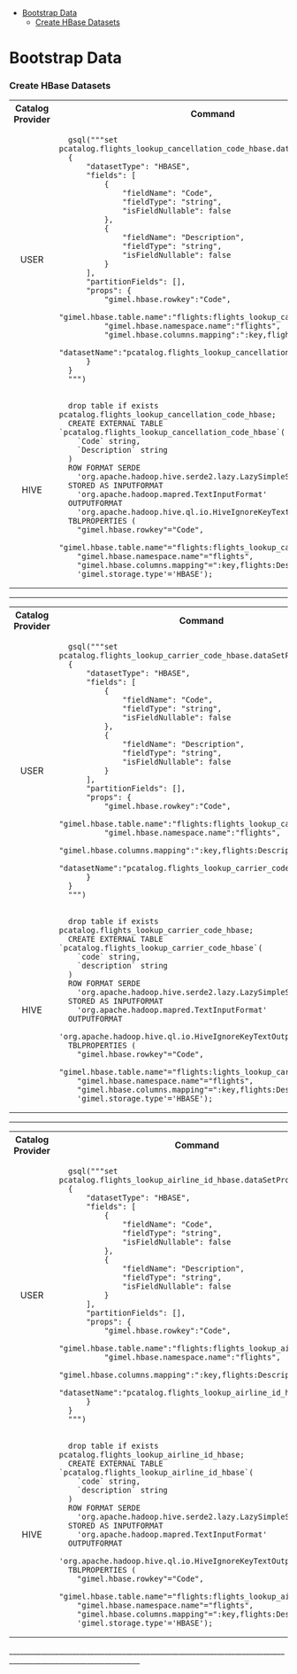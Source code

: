 
* [Bootstrap Data](#bootstrap-data)
    * [Create HBase Datasets](#create-hbase-datasets)

# Bootstrap Data

### Create HBase Datasets

<table>
  <tbody>
    <tr>
      <th align="center">Catalog Provider</th>
      <th align="center">Command</th>
    </tr>
    <tr>
      <td align="center">USER</td>
      <td align="left">
      
      gsql("""set pcatalog.flights_lookup_cancellation_code_hbase.dataSetProperties=
      {
          "datasetType": "HBASE",
          "fields": [
              {
                  "fieldName": "Code",
                  "fieldType": "string",
                  "isFieldNullable": false
              },
              {
                  "fieldName": "Description",
                  "fieldType": "string",
                  "isFieldNullable": false
              }
          ],
          "partitionFields": [],
          "props": {
              "gimel.hbase.rowkey":"Code",
              "gimel.hbase.table.name":"flights:flights_lookup_cancellation_code",
              "gimel.hbase.namespace.name":"flights",
              "gimel.hbase.columns.mapping":":key,flights:Description",
               "datasetName":"pcatalog.flights_lookup_cancellation_code_hbase"
          }
      }
      """)
     
   </td>
   </tr>
   <tr>
         <td align="center">HIVE</td>
         <td align="left">
       
      drop table if exists pcatalog.flights_lookup_cancellation_code_hbase;      
      CREATE EXTERNAL TABLE `pcatalog.flights_lookup_cancellation_code_hbase`(
        `Code` string,
        `Description` string
      )
      ROW FORMAT SERDE
        'org.apache.hadoop.hive.serde2.lazy.LazySimpleSerDe'
      STORED AS INPUTFORMAT
        'org.apache.hadoop.mapred.TextInputFormat'
      OUTPUTFORMAT
        'org.apache.hadoop.hive.ql.io.HiveIgnoreKeyTextOutputFormat'
      TBLPROPERTIES (
        "gimel.hbase.rowkey"="Code",
        "gimel.hbase.table.name"="flights:flights_lookup_cancellation_code",
        "gimel.hbase.namespace.name"="flights",
        "gimel.hbase.columns.mapping"=":key,flights:Description",
        'gimel.storage.type'='HBASE');
        
   </td>
   </tr>
  </tbody>
</table>

___________________________________________________________________________________________________________________

<table>
  <tbody>
    <tr>
      <th align="center">Catalog Provider</th>
      <th align="center">Command</th>
    </tr>
    <tr>
      <td align="center">USER</td>
      <td align="left">
      
      gsql("""set pcatalog.flights_lookup_carrier_code_hbase.dataSetProperties=
      {
          "datasetType": "HBASE",
          "fields": [
              {
                  "fieldName": "Code",
                  "fieldType": "string",
                  "isFieldNullable": false
              },
              {
                  "fieldName": "Description",
                  "fieldType": "string",
                  "isFieldNullable": false
              }
          ],
          "partitionFields": [],
          "props": {
              "gimel.hbase.rowkey":"Code",
              "gimel.hbase.table.name":"flights:flights_lookup_carrier_code",
              "gimel.hbase.namespace.name":"flights",
              "gimel.hbase.columns.mapping":":key,flights:Description",
               "datasetName":"pcatalog.flights_lookup_carrier_code_hbase"
          }
      }
      """)
     
   </td>
   </tr>
   <tr>
         <td align="center">HIVE</td>
         <td align="left">
      
      drop table if exists pcatalog.flights_lookup_carrier_code_hbase;
      CREATE EXTERNAL TABLE `pcatalog.flights_lookup_carrier_code_hbase`(
        `code` string,
        `description` string
      )
      ROW FORMAT SERDE
        'org.apache.hadoop.hive.serde2.lazy.LazySimpleSerDe'
      STORED AS INPUTFORMAT
        'org.apache.hadoop.mapred.TextInputFormat'
      OUTPUTFORMAT
        'org.apache.hadoop.hive.ql.io.HiveIgnoreKeyTextOutputFormat'
      TBLPROPERTIES (
        "gimel.hbase.rowkey"="Code",
        "gimel.hbase.table.name"="flights:lights_lookup_carrier_code",
        "gimel.hbase.namespace.name"="flights",
        "gimel.hbase.columns.mapping"=":key,flights:Description",
        'gimel.storage.type'='HBASE');
        
   </td>
   </tr>
  </tbody>
</table>

___________________________________________________________________________________________________________________
<table>
  <tbody>
    <tr>
      <th align="center">Catalog Provider</th>
      <th align="center">Command</th>
    </tr>
    <tr>
      <td align="center">USER</td>
      <td align="left">
      
      gsql("""set pcatalog.flights_lookup_airline_id_hbase.dataSetProperties=
      {
          "datasetType": "HBASE",
          "fields": [
              {
                  "fieldName": "Code",
                  "fieldType": "string",
                  "isFieldNullable": false
              },
              {
                  "fieldName": "Description",
                  "fieldType": "string",
                  "isFieldNullable": false
              }
          ],
          "partitionFields": [],
          "props": {
              "gimel.hbase.rowkey":"Code",
              "gimel.hbase.table.name":"flights:flights_lookup_airline_id",
              "gimel.hbase.namespace.name":"flights",
              "gimel.hbase.columns.mapping":":key,flights:Description",
               "datasetName":"pcatalog.flights_lookup_airline_id_hbase"
          }
      }
      """)
     
   </td>
   </tr>
   <tr>
         <td align="center">HIVE</td>
         <td align="left">
         
      drop table if exists pcatalog.flights_lookup_airline_id_hbase;
      CREATE EXTERNAL TABLE `pcatalog.flights_lookup_airline_id_hbase`(
        `code` string,
        `description` string
      )
      ROW FORMAT SERDE
        'org.apache.hadoop.hive.serde2.lazy.LazySimpleSerDe'
      STORED AS INPUTFORMAT
        'org.apache.hadoop.mapred.TextInputFormat'
      OUTPUTFORMAT
        'org.apache.hadoop.hive.ql.io.HiveIgnoreKeyTextOutputFormat'
      TBLPROPERTIES (
        "gimel.hbase.rowkey"="Code",
        "gimel.hbase.table.name"="flights:flights_lookup_airline_id",
        "gimel.hbase.namespace.name"="flights",
        "gimel.hbase.columns.mapping"=":key,flights:Description",
        'gimel.storage.type'='HBASE');
        
   </td>
   </tr>
  </tbody>
</table>
___________________________________________________________________________________________________________________